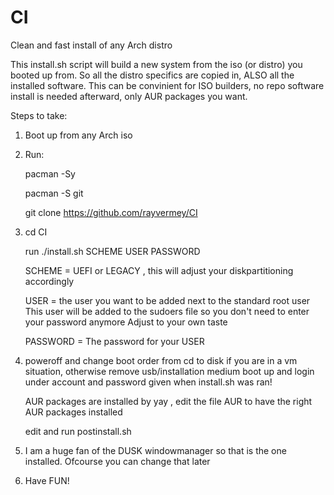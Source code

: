 # CI
Clean and fast install of any Arch distro

This install.sh script will build a new system from the iso (or distro) you booted
up from.
So all the distro specifics are copied in, ALSO all the installed software.
This can be convinient for ISO builders, no repo software install is needed afterward,
only AUR packages you want.

Steps to take:

1) Boot up from any Arch iso

2) Run:

	 pacman -Sy

	 pacman -S git

	 git clone https://github.com/rayvermey/CI
   
3) cd CI

   run ./install.sh SCHEME USER PASSWORD

   SCHEME = UEFI or LEGACY , this will adjust your diskpartitioning accordingly

   USER = the user you want to be added next to the standard root user
          This user will be added to the sudoers file so you don't need to enter your password anymore
          Adjust to your own taste

   PASSWORD = The password for your USER

4) 	poweroff and change boot order from cd to disk if you are in a vm situation, otherwise remove usb/installation medium
     	boot up and login under account and password given when install.sh was ran!

	AUR packages are installed by yay , edit the file AUR to have the right AUR packages installed

	edit and run postinstall.sh

5) I am a huge fan of the DUSK windowmanager so that is the one installed.
   Ofcourse you can change that later

6) Have FUN!
